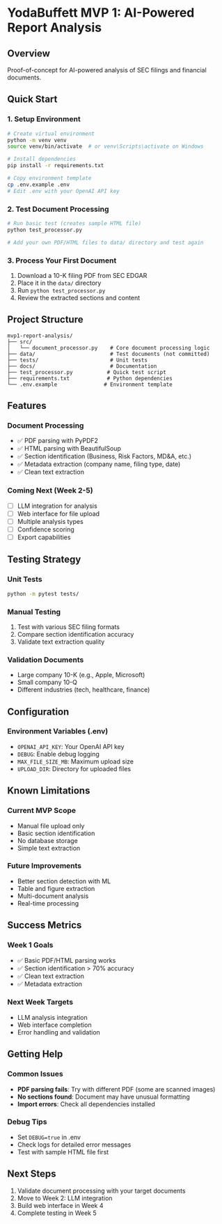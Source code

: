 # YodaBuffett MVP 1: AI-Powered Report Analysis

## Overview
Proof-of-concept for AI-powered analysis of SEC filings and financial documents.

## Quick Start

### 1. Setup Environment
```bash
# Create virtual environment
python -m venv venv
source venv/bin/activate  # or venv\Scripts\activate on Windows

# Install dependencies
pip install -r requirements.txt

# Copy environment template
cp .env.example .env
# Edit .env with your OpenAI API key
```

### 2. Test Document Processing
```bash
# Run basic test (creates sample HTML file)
python test_processor.py

# Add your own PDF/HTML files to data/ directory and test again
```

### 3. Process Your First Document
1. Download a 10-K filing PDF from SEC EDGAR
2. Place it in the `data/` directory
3. Run `python test_processor.py`
4. Review the extracted sections and content

## Project Structure
```
mvp1-report-analysis/
├── src/
│   └── document_processor.py    # Core document processing logic
├── data/                        # Test documents (not committed)
├── tests/                       # Unit tests
├── docs/                        # Documentation
├── test_processor.py           # Quick test script
├── requirements.txt            # Python dependencies
└── .env.example               # Environment template
```

## Features

### Document Processing
- ✅ PDF parsing with PyPDF2
- ✅ HTML parsing with BeautifulSoup
- ✅ Section identification (Business, Risk Factors, MD&A, etc.)
- ✅ Metadata extraction (company name, filing type, date)
- ✅ Clean text extraction

### Coming Next (Week 2-5)
- [ ] LLM integration for analysis
- [ ] Web interface for file upload
- [ ] Multiple analysis types
- [ ] Confidence scoring
- [ ] Export capabilities

## Testing Strategy

### Unit Tests
```bash
python -m pytest tests/
```

### Manual Testing
1. Test with various SEC filing formats
2. Compare section identification accuracy
3. Validate text extraction quality

### Validation Documents
- Large company 10-K (e.g., Apple, Microsoft)
- Small company 10-Q
- Different industries (tech, healthcare, finance)

## Configuration

### Environment Variables (.env)
- `OPENAI_API_KEY`: Your OpenAI API key
- `DEBUG`: Enable debug logging
- `MAX_FILE_SIZE_MB`: Maximum upload size
- `UPLOAD_DIR`: Directory for uploaded files

## Known Limitations

### Current MVP Scope
- Manual file upload only
- Basic section identification
- No database storage
- Simple text extraction

### Future Improvements
- Better section detection with ML
- Table and figure extraction
- Multi-document analysis
- Real-time processing

## Success Metrics

### Week 1 Goals
- ✅ Basic PDF/HTML parsing works
- ✅ Section identification > 70% accuracy
- ✅ Clean text extraction
- ✅ Metadata extraction

### Next Week Targets
- LLM analysis integration
- Web interface completion
- Error handling and validation

## Getting Help

### Common Issues
- **PDF parsing fails**: Try with different PDF (some are scanned images)
- **No sections found**: Document may have unusual formatting
- **Import errors**: Check all dependencies installed

### Debug Tips
- Set `DEBUG=true` in .env
- Check logs for detailed error messages
- Test with sample HTML file first

## Next Steps
1. Validate document processing with your target documents
2. Move to Week 2: LLM integration
3. Build web interface in Week 4
4. Complete testing in Week 5